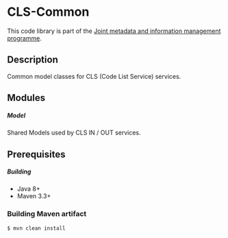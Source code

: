 # CLS-Common

This code library is part of the [Joint metadata and information management programme](https://wiki.julkict.fi/julkict/yti).

## Description
Common model classes for CLS (Code List Service) services.

## Modules

##### Model
Shared Models used by CLS IN / OUT services.

## Prerequisites

##### Building
- Java 8+
- Maven 3.3+

### Building Maven artifact

```bash
$ mvn clean install
```

